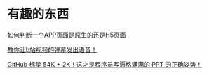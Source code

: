 # 有趣的东西

[如何判断一个APP页面是原生的还是H5页面](https://mp.weixin.qq.com/s/Finl2mTSJa_Im9jw_o5qUQ)

[教你让b站视频的弹幕发出语音！](https://mp.weixin.qq.com/s?__biz=MzUxNzk1MjQ0Ng==&mid=2247488824&idx=2&sn=1d82aab7cb06e838b175e05c5da7ccc5&chksm=f99113e9cee69afffe917d41b6b321caea1b073234b62d4d1457e943f24638fd5f7596a60ad9&scene=126&sessionid=1606997940&key=fac416e293c6ddd1a0875c41c92f942c8392b065a9017eed4851bd8df34c216064a2b56e8a0c5fe592d1c37401ba28afbf719740dc77758bfa51b90ead4ed6943af725c09cf90167da8ee5aa720d1e4c49e11f14f25c73b03e03d8dece95978e899e01e27a280adacc5261ffb98d2b0f7cbc4c3772fe9efbd601b40d288bb814&ascene=1&uin=Mzc2MjkyMjk0MQ%3D%3D&devicetype=Windows+10+x64&version=62090529&lang=zh_CN&exportkey=AzS8q514%2B7VQAJXWavONDDU%3D&pass_ticket=%2F4UWl5WDggIGNOryo6pFhFCthJUmXdTutnHtJjwOuNsRCB8s7Ajhg66zwdnMkV95&wx_header=0)

[GitHub 标星 54K + 2K！这才是程序员写逼格满满的 PPT 的正确姿势！](https://mp.weixin.qq.com/s?__biz=MzUyNDYxNDAyMg==&mid=2247487371&idx=2&sn=780f5928b1adea78e3cb4466e0a43406&chksm=fa2bef62cd5c6674e475b4218cadfffbd6359df4473b7ce79985396c29609c911e664aa8c46c&mpshare=1&scene=24&srcid=1207tufOLi5OHYmZyN01WyKh&sharer_sharetime=1607355391032&sharer_shareid=18af4598a510ab1911de864d55f65d3a&key=ea7446b0013173843aad3acf705ca9fa836dbeed327f3550a0d7f285256b587b8ab839b63d3bb3db9b51693f2f608250eebcf3d2638024886c55a6477bf8049c242401256669aedd89917a2162e5ae5a57cc69bed6bb486535abcd0860bf607ceb7cb9d36ba38f3c928ba8f52a73c0677adbc456266d9619c56d010a8f1729db&ascene=14&uin=Mzc2MjkyMjk0MQ%3D%3D&devicetype=Windows+10+x64&version=62090529&lang=zh_CN&exportkey=A3H0ttW4Y6TDCdL6Hz5WJp4%3D&pass_ticket=LOIBMIMTGyGgq%2FCkD7mkBQu9c8q2Z74yVFtHOvBvErmYLAS8hZvQ2TQ5En3EWI%2F9&wx_header=0)